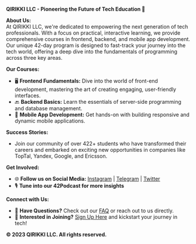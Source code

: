 **QIRIKKI LLC - Pioneering the Future of Tech Education 🚀**

**About Us:**  
At QIRIKKI LLC, we're dedicated to empowering the next generation of tech professionals. With a focus on practical, interactive learning, we provide comprehensive courses in frontend, backend, and mobile app development. Our unique 42-day program is designed to fast-track your journey into the tech world, offering a deep dive into the fundamentals of programming across three key areas.

**Our Courses:**
- 🖥️ **Frontend Fundamentals:** Dive into the world of front-end development, mastering the art of creating engaging, user-friendly interfaces.
- 🔙 **Backend Basics:** Learn the essentials of server-side programming and database management.
- 📱 **Mobile App Development:** Get hands-on with building responsive and dynamic mobile applications.

**Success Stories:**
- Join our community of over 422+ students who have transformed their careers and embarked on exciting new opportunities in companies like TopTal, Yandex, Google, and Ericsson.

**Get Involved:**
- 🌐 **Follow us on Social Media:** [Instagram](https://instagram.com/qirikki) | [Telegram](https://t.me/qirikki) | [Twitter](https://twitter.com/qirikki)
- 🎙️ **Tune into our 42Podcast for more insights**

**Connect with Us:**
- 📩 **Have Questions?** Check out our [FAQ](https://42.uz/faq) or reach out to us directly.
- 🌟 **Interested in Joining?** [Sign Up Here](https://42.uz/login) and kickstart your journey in tech!

**© 2023 QIRIKKI LLC. All rights reserved.**

